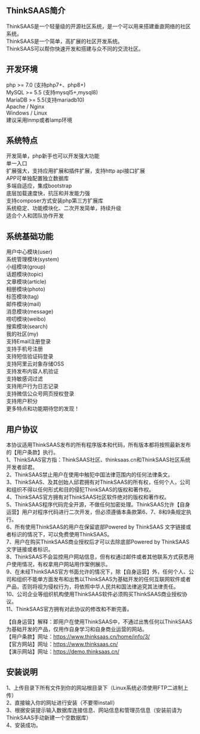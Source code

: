 ## ThinkSAAS简介

ThinkSAAS是一个轻量级的开源社区系统，是一个可以用来搭建垂直网络的社区系统。  
ThinkSAAS是一个简单，高扩展的社区开发系统。  
ThinkSAAS可以帮你快速开发和搭建与众不同的交流社区。  

## 开发环境

php >= 7.0 (支持php7+、php8+)  
MySQL >= 5.5 (支持mysql5+,mysql8)  
MariaDB >= 5.5(支持mariadb10)  
Apache / Nginx  
Windows / Linux  
建议采用lnmp或者lamp环境  

## 系统特点

开发简单，php新手也可以开发强大功能  
单一入口  
扩展强大，支持应用扩展和插件扩展，支持http api接口扩展  
APP可单独配置独立数据库  
多端自适应，集成bootstrap  
底层加载速度快，抗压和并发能力强  
支持composer方式安装php第三方扩展库  
系统稳定、功能模块化、二次开发简单，持续升级  
适合个人和团队协作开发  

## 系统基础功能

用户中心模块(user)  
系统管理模块(system)  
小组模块(group)  
话题模块(topic)  
文章模块(article)  
相册模块(photo)  
标签模块(tag)  
邮件模块(mail)  
消息模块(message)  
唠叨模块(weibo)  
搜索模块(search)  
我的社区(my)  
支持Email注册登录  
支持手机号注册  
支持短信验证码登录  
支持阿里云对象存储OSS  
支持发布内容人机验证  
支持敏感词过滤  
支持用户行为日志记录  
支持微信公众号网页授权登录  
支持用户积分  
更多特点和功能期待您的发现！  

## 用户协议

本协议适用ThinkSAAS发布的所有程序版本和代码，所有版本都将按照最新发布的【用户条款】执行。  
1、ThinkSAAS官方指：ThinkSAAS社区、thinksaas.cn和ThinkSAAS社区系统开发者邱君。  
2、ThinkSAAS禁止用户在使用中触犯中国法律范围内的任何法律条文。  
3、ThinkSAAS、及其创始人邱君拥有对ThinkSAAS的所有权，任何个人，公司和组织不得以任何形式和目的侵犯ThinkSAAS的版权和著作权。  
4、ThinkSAAS官方拥有对ThinkSAAS社区软件绝对的版权和著作权。  
5、ThinkSAAS程序代码完全开源，不做任何加密处理。ThinkSAAS允许【自身运营】用户对程序代码进行二次开发，但必须遵循本条款第6、7、8和9条规定执行。  
6、所有使用ThinkSAAS的用户在保留底部Powered by ThinkSAAS 文字链接或者标识的情况下，可以免费使用ThinkSAAS。  
7、用户在购买ThinkSAAS商业授权后才可以去除底部Powered by ThinkSAAS 文字链接或者标识。  
8、ThinkSAAS不会监控用户网站信息，但有权通过邮件或者其他联系方式获悉用户使用情况，有权拿用户网站用作案例展示。  
9、在未经ThinkSAAS官方书面允许的情况下，除【自身运营】外，任何个人、公司和组织不能单方面发布和出售以ThinkSAAS为基础开发的任何互联网软件或者产品，否则将视为侵权行为，将依照中华人民共和国法律追究其法律责任。  
10、公司企业等组织机构使用ThinkSAAS软件必须购买ThinkSAAS商业授权协议。    
11、ThinkSAAS官方拥有对此协议的修改和不断完善。  

【自身运营】解释：即用户在使用ThinkSAAS中，不通过出售任何以ThinkSAAS为基础开发的产品，仅用作自身学习和自身商业运营的网站。  
【用户条款】网址：https://www.thinksaas.cn/home/info/3/  
【官方网站】网址：https://www.thinksaas.cn/  
【演示网站】网址：https://demo.thinksaas.cn/  

## 安装说明

1、上传目录下所有文件到你的网站根目录下（Linux系统必须使用FTP二进制上传）  
2、直接输入你的网址进行安装（不要带install）  
3、根据安装提示输入数据库连接信息、网站信息和管理员信息（安装前请为ThinkSAAS手动新建一个空数据库）  
4、安装成功。  

